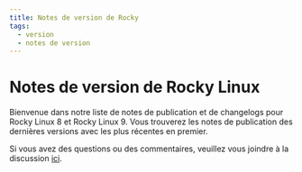 ```yaml
---
title: Notes de version de Rocky
tags:
  - version
  - notes de version
---
```


# Notes de version de Rocky Linux

Bienvenue dans notre liste de notes de publication et de changelogs pour Rocky Linux 8 et Rocky Linux 9. Vous trouverez les notes de publication des dernières versions avec les plus récentes en premier.

Si vous avez des questions ou des commentaires, veuillez vous joindre à la discussion [ici](https://chat.rockylinux.org/rocky-linux/channels/documentation).
